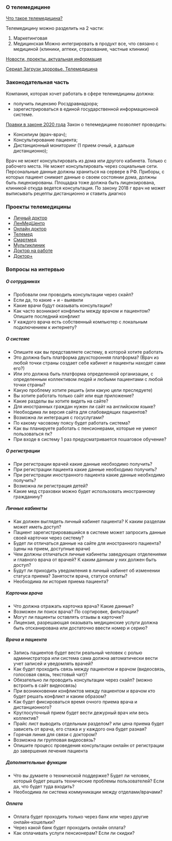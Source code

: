 ### **О телемедицине**
[Что такое телемедицина?](https://www.youtube.com/watch?v=xDnGvaCtSvY)

Телемедицину можно разделить на 2 части: 
1. Маркетинговая 
2. Медицинская 
Можно интегрировать в продукт все, что связано с медициной (клиники, аптеки, страхование, частные клиники)

[Новости, проекты, актуальная информация](http://zdrav.expert/index.php/%D0%A1%D1%82%D0%B0%D1%82%D1%8C%D1%8F:%D0%A2%D0%B5%D0%BB%D0%B5%D0%BC%D0%B5%D0%B4%D0%B8%D1%86%D0%B8%D0%BD%D0%B0_(%D1%80%D0%BE%D1%81%D1%81%D0%B8%D0%B9%D1%81%D0%BA%D0%B8%D0%B9_%D1%80%D1%8B%D0%BD%D0%BE%D0%BA)#.D0.A2.D0.B5.D0.BB.D0.B5.D0.BC.D0.B5.D0.B4.D0.B8.D1.86.D0.B8.D0.BD.D0.B0:_.D0.B1.D1.83.D0.B4.D1.83.D1.89.D0.B5.D0.B5_.D0.B7.D0.B4.D1.80.D0.B0.D0.B2.D0.BE.D0.BE.D1.85.D1.80.D0.B0.D0.BD.D0.B5.D0.BD.D0.B8.D1.8F)

[Сериал Загрузи здоровье. Телемедицина](https://www.youtube.com/watch?v=xDnGvaCtSvY&list=PLYBjT62YwlbkhUqwDfLLpr0v1v9rLYh4N)

### **Законодательная часть**
Компания, которая хочет работать в сфере телемедицины должна:
+ получить лицензию Росздравнадзора;
+ зарегистрироваться в единой государственной информационной системе.

[Правки в законе 2020 года](http://www.consultant.ru/document/cons_doc_LAW_121895/ccf02734a76e335943ae86f86b319d6035cca374/)
Закон о телемедицине позволяет проводить:
+ Консилиум (врач-врач);
+ Консультирование пациента;
+ Дистанционный мониторинг (1 прием очный, а дальше дистанционно);

Врач не может консультировать из дома или другого кабинета. Только с рабочего места. Не может консультировать через социальные сети. Персональные данные должны храниться на сервере в РФ.
Приборы, с которых пациент снимает данные о своем состоянии дома, должны быть лицензированы.
Площадка тоже должна быть лицензирована, клиникой откуда ведется консультация.
По закону 2018 г врач не может выписывать рецепты дистанционно и ставить диагноз

### **Проекты телемедицины**
+ [Личный доктор](https://lichnydoctor.ru/videokonsultacii_vracha)
+ [ЛенМедЦентр](https://lenmedcenter.ru/service/onlineskype/)
+ [Онлайн доктор](https://onlinedoctor.ru/doctors/)
+ [Телемед](https://dr-telemed.ru/)
+ [Смартмед](https://www.smartmed.pro/#/)
+ [Мультиклиник](https://multiclinic.ru/)
+ [Доктор на работе](https://www.doktornarabote.ru/)
+ [Доктор+](https://docplus.ru/)

### **Вопросы на интервью**
##### **О сотрудниках**
+ Пробовали они проводить консультации через скайп?
+ Если да, то какие + и - выявили
+ Какие врачи будут оказывать консультации?
+ Как часто возникают конфликты между врачом и пациентом? Опишите последний конфликт
+ У каждого врача есть собственный компьютер с локальным подключением к интернету?
##### **О системе** 
+ Опишите как вы представляете систему, в которой хотите работать
+ Это должна быть платформа двухсторонняя платформа? (Врач из любой точки страны создает себе кабинет и пациенты находят сами его?)
+ Или это должна быть платформа определенной организации, с определенным коллективом людей и любыми пациентами с любой точки страны?
+ Какую проблему хотите решить (или какую цели преследуете)
+ Вы хотите работать только сайт или еще приложение?
+ Какие разделы вы хотите видеть на сайте?
+ Для иностранных граждан нужен ли сайт на английском языке?
+ Необходима ли версия сайта для слабовидящих пациентов?
+ Возможна ли интеграция с госуслугами? 
+ По какому часовому поясу будет работать система?
+ Как вы планируете работать с пенсионерами, которые не умеют пользоваться пк?
+ При входе в систему 1 раз предусматривается пошаговое обучение?
##### **О регистрации**
+ При регистрации врачей какие данные необходимо получить? 
+ При регистрации пациента какие данные необходимо получить?
+ При регистрации иностранного пациента какие данные необходимо получить? 
+ Возможна ли регистрация детей?
+ Какие мед страховки можно будет использовать иностранному гражданину?
##### **Личные кабинеты**
+ Как должен выглядеть личный кабинет пациента? К каким разделам может иметь доступ?
+ Пациент зарегистрировавшийся в системе может запросить данные своей карточки через систему?
+ Будет ли отличаться данные на сайте для иностранного пациента? (цены на прием, доступные врачи)
+ Чем должны отличаться личные кабинеты заведующих отделениями и главного врача от врачей? К каким данным у них должен быть доступ?
+ Будут ли приходить уведомления в личный кабинет об изменении статуса приема? Занятости врача, статусе оплаты?
+ Необходима ли история приема пациента?
##### **Карточки врача**
+ Что должна отражать карточка врача? Какие данные?
+ Возможен ли поиск врача? По сортировке, фильтрации?
+ Могут ли пациенты оставлять отзывы в карточке?
+ Лицензия, разрешающая оказывать медицинские услуги должна быть отсканирована или достаточно ввести номер и серию?
##### **Врача и пациента**
+ Запись пациентов будет вести реальный человек с ролью администратора или система сама должна автоматически вести учет записей и уведомлять врачей?
+ Как будет проходить связь между пациентом и врачом (видеосвязь, голосовая связь, текстовый чат)?
+ Обязательно ли проводить консультации через скайп? (можно встроить в сайт видеосвязь)
+ При возникновении конфликтов между пациентом и врачом кто будет решать конфликт и каким образом?
+ Как будет фиксироваться время очного приема врача и дистанционного?
+ Круглосуточный прием будет вести дежурный врач или весь коллектив?
+ Прайс лист выводить отдельным разделом? или цена приема будет зависеть от врача, его стажа и у каждого она будет разная?
+ Горячая линия для связи с доктором?
+ Возможна ли групповая видеосвязь?
+ Опишите процесс проведения консультации онлайн от регистрации до завершения лечения пациента
##### **Дополнительные функции**
+ Что вы думаете о технической поддержке? Будет ли человек, который будет решать технические проблемы пользователей? Если да, что будет туда входить?
+ Необходима ли система коммуникации между отделами/врачами?
##### **Оплата** 
+ Оплата будет проходить только через банк или через другие онлайн-кошельки?
+ Через какой банк будет проходить онлайн оплата?
+ Как оплачивать услуги пенсионерам? Если ли скидки?

